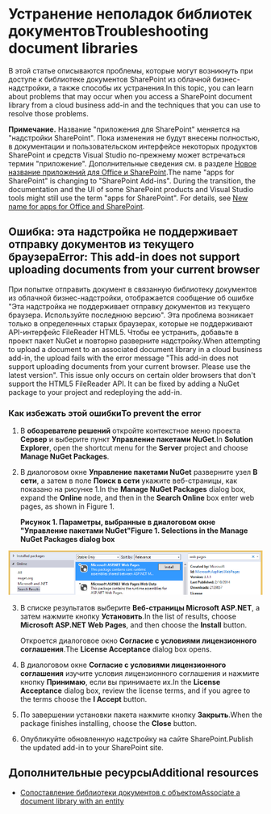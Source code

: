 
# <a name="troubleshooting-document-libraries"></a><span data-ttu-id="22672-101">Устранение неполадок библиотек документов</span><span class="sxs-lookup"><span data-stu-id="22672-101">Troubleshooting document libraries</span></span>
<span data-ttu-id="22672-102">В этой статье описываются проблемы, которые могут возникнуть при доступе к библиотеке документов SharePoint из облачной бизнес-надстройки, а также способы их устранения.</span><span class="sxs-lookup"><span data-stu-id="22672-102">In this topic, you can learn about problems that may occur when you access a SharePoint document library from a cloud business add-in and the techniques that you can use to resolve those problems.</span></span>
 

 <span data-ttu-id="22672-p101">**Примечание.** Название "приложения для SharePoint" меняется на "надстройки SharePoint". Пока изменения не будут внесены полностью, в документации и пользовательском интерфейсе некоторых продуктов SharePoint и средств Visual Studio по-прежнему может встречаться термин "приложение". Дополнительные сведения см. в разделе [Новое название приложений для Office и SharePoint](new-name-for-apps-for-sharepoint#bk_newname).</span><span class="sxs-lookup"><span data-stu-id="22672-p101">The name "apps for SharePoint" is changing to "SharePoint Add-ins". During the transition, the documentation and the UI of some SharePoint products and Visual Studio tools might still use the term "apps for SharePoint". For details, see [New name for apps for Office and SharePoint](new-name-for-apps-for-sharepoint#bk_newname).</span></span>
 


 

## <a name="error-this-add-in-does-not-support-uploading-documents-from-your-current-browser"></a><span data-ttu-id="22672-106">Ошибка: эта надстройка не поддерживает отправку документов из текущего браузера</span><span class="sxs-lookup"><span data-stu-id="22672-106">Error: This add-in does not support uploading documents from your current browser</span></span>

<span data-ttu-id="22672-p102">При попытке отправить документ в связанную библиотеку документов из облачной бизнес-надстройки, отображается сообщение об ошибке "Эта надстройка не поддерживает отправку документов из текущего браузера. Используйте последнюю версию". Эта проблема возникает только в определенных старых браузерах, которые не поддерживают API-интерфейс FileReader HTML5. Чтобы ее устранить, добавьте в проект пакет NuGet и повторно разверните надстройку.</span><span class="sxs-lookup"><span data-stu-id="22672-p102">When attempting to upload a document to an associated document library in a cloud business add-in, the upload fails with the error message "This add-in does not support uploading documents from your current browser. Please use the latest version". This issue only occurs on certain older browsers that don't support the HTML5 FileReader API. It can be fixed by adding a NuGet package to your project and redeploying the add-in.</span></span>
 

 

### <a name="to-prevent-the-error"></a><span data-ttu-id="22672-111">Как избежать этой ошибки</span><span class="sxs-lookup"><span data-stu-id="22672-111">To prevent the error</span></span>


1. <span data-ttu-id="22672-112">В **обозревателе решений** откройте контекстное меню проекта **Сервер** и выберите пункт **Управление пакетами NuGet**.</span><span class="sxs-lookup"><span data-stu-id="22672-112">In **Solution Explorer**, open the shortcut menu for the **Server** project and choose **Manage NuGet Packages**.</span></span>
    
 
2. <span data-ttu-id="22672-113">В диалоговом окне **Управление пакетами NuGet** разверните узел **В сети**, а затем в поле **Поиск в сети** укажите веб-страницы, как показано на рисунке 1.</span><span class="sxs-lookup"><span data-stu-id="22672-113">In the **Manage NuGet Packages** dialog box, expand the **Online** node, and then in the **Search Online** box enter web pages, as shown in Figure 1.</span></span>
    
    <span data-ttu-id="22672-114">**Рисунок 1. Параметры, выбранные в диалоговом окне "Управление пакетами NuGet"**</span><span class="sxs-lookup"><span data-stu-id="22672-114">**Figure 1. Selections in the Manage NuGet Packages dialog box**</span></span>

 

  ![Параметры, выбранные в диалоговом окне "Управление пакетами NuGet"](../../images/NuGet.PNG)
 

 

 
3. <span data-ttu-id="22672-116">В списке результатов выберите **Веб-страницы Microsoft ASP.NET**, а затем нажмите кнопку **Установить**.</span><span class="sxs-lookup"><span data-stu-id="22672-116">In the list of results, choose **Microsoft ASP.NET Web Pages**, and then choose the **Install** button.</span></span>
    
    <span data-ttu-id="22672-117">Откроется диалоговое окно **Согласие с условиями лицензионного соглашения**.</span><span class="sxs-lookup"><span data-stu-id="22672-117">The **License Acceptance** dialog box opens.</span></span>
    
 
4. <span data-ttu-id="22672-118">В диалоговом окне **Согласие с условиями лицензионного соглашения** изучите условия лицензионного соглашения и нажмите кнопку **Принимаю**, если вы принимаете их.</span><span class="sxs-lookup"><span data-stu-id="22672-118">In the **License Acceptance** dialog box, review the license terms, and if you agree to the terms choose the **I Accept** button.</span></span>
    
 
5. <span data-ttu-id="22672-119">По завершении установки пакета нажмите кнопку **Закрыть**.</span><span class="sxs-lookup"><span data-stu-id="22672-119">When the package finishes installing, choose the **Close** button.</span></span>
    
 
6. <span data-ttu-id="22672-120">Опубликуйте обновленную надстройку на сайте SharePoint.</span><span class="sxs-lookup"><span data-stu-id="22672-120">Publish the updated add-in to your SharePoint site.</span></span>
    
 

## <a name="additional-resources"></a><span data-ttu-id="22672-121">Дополнительные ресурсы</span><span class="sxs-lookup"><span data-stu-id="22672-121">Additional resources</span></span>
<span data-ttu-id="22672-122"><a name="bk_addresources"> </a></span><span class="sxs-lookup"><span data-stu-id="22672-122"></span></span>


-  [<span data-ttu-id="22672-123">Сопоставление библиотеки документов с объектом</span><span class="sxs-lookup"><span data-stu-id="22672-123">Associate a document library with an entity</span></span>](associate-a-document-library-with-an-entity)
    
 

